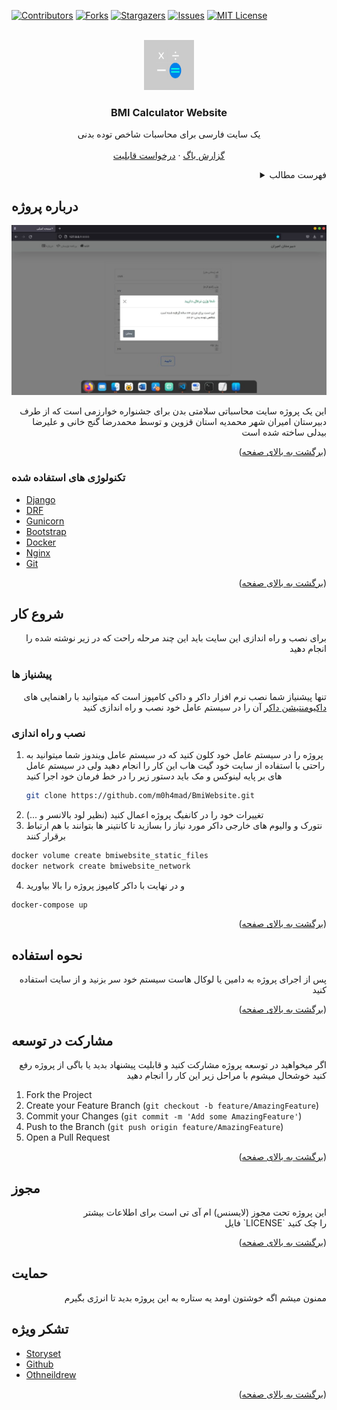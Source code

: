 <div id="top"></div>

<!--  -->

<!-- PROJECT SHIELDS -->
<!--
*** I'm using markdown "reference style" links for readability.
*** Reference links are enclosed in brackets [ ] instead of parentheses ( ).
*** See the bottom of this document for the declaration of the reference variables
*** for contributors-url, forks-url, etc. This is an optional, concise syntax you may use.
*** https://www.markdownguide.org/basic-syntax/#reference-style-links
-->
[![Contributors][contributors-shield]][contributors-url]
[![Forks][forks-shield]][forks-url]
[![Stargazers][stars-shield]][stars-url]
[![Issues][issues-shield]][issues-url]
[![MIT License][license-shield]][license-url]



<!-- PROJECT LOGO -->
<br />
<div align="center">
  <a href="https://github.com/m0h4mad/BmiWebsite">
    <img src="static/images/icon.png" alt="Logo" width="80" height="80">
  </a>

  <h3 align="center">BMI Calculator Website</h3>

  <p align="center">
    یک سایت فارسی برای محاسبات شاخص توده بدنی
    <br />
    <br />
    <a href="https://github.com/othneildrew/Best-README-Template/issues">گزارش باگ</a>
    ·
    <a href="https://github.com/othneildrew/Best-README-Template/issues">درخواست قابلیت</a>
  </p>
</div>



<!-- TABLE OF CONTENTS -->
<details align="right">
  <summary>فهرست مطالب</summary>
  <ol>
    <li>
      <a href="#درباره-پروژه">درباره پروژه</a>
      <ul>
        <li><a href="#تکنولوژی-های-استفاده-شده">تکنولوژی های استفاده شده</a></li>
      </ul>
    </li>
    <li>
      <a href="#شروع-کار">شروع کار</a>
      <ul>
        <li><a href="#پیشنیاز-ها">پیشنیاز ها</a></li>
        <li><a href="#نصب-و-راه-اندازی">نصب و راه اندازی</a></li>
      </ul>
    </li>
    <li><a href="#نحوه-استفاده">نحوه استفاده</a></li>
    <li><a href="#مشارکت-در-توسعه">مشارکت در توسعه</a></li>
    <li><a href="#مجوز">مجوز</a></li>
    <li><a href="#حمایت">حمایت</a></li>
    <li><a href="#تشکر-ویژه">تشکر ویژه</a></li>
  </ol>
</details>



<!-- ABOUT THE PROJECT -->
## درباره پروژه

<img src="static/images/demo.jpg" alt="Project Screenshot"><br>

<p align="right">
این یک پروژه سایت محاسباتی سلامتی بدن برای جشنواره خوارزمی است که از طرف دبیرستان امیران شهر محمدیه استان قزوین و توسط محمدرضا گنج خانی و علیرضا بیدلی ساخته شده است
</p>
<p align="right">(<a href="#top">برگشت به بالای صفحه</a>)</p>



### تکنولوژی های استفاده شده

* [Django](https://docs.djangoproject.com/)
* [DRF](https://docs.django-rest-framework.org/)
* [Gunicorn](https://gunicorn.org/)
* [Bootstrap](https://getbootstrap.com/)
* [Docker](https://docker.com/)
* [Nginx](https://nginx.com)
* [Git](https://git-scm.comd)

<p align="right">(<a href="#top">برگشت به بالای صفحه</a>)</p>



<!-- GETTING STARTED -->
## شروع کار

<p align="right">
برای نصب و راه اندازی این سایت باید این چند مرحله راحت که در زیر نوشته شده را انجام دهید
</p>

### پیشنیاز ها

<p align="right">
تنها پیشنیاز شما نصب نرم افزار داکر و داکی کامپوز است که میتوانید با راهنمایی های <a href="https://docs.docker.com">داکیومنتیشن داکر</a> آن را در سیستم عامل خود نصب و راه اندازی کنید
</p>

### نصب و راه اندازی

1. پروژه را در سیستم عامل خود کلون کنید که در سیستم عامل ویندوز شما میتوانید به راحتی با استفاده از سایت خود گیت هاب این کار را انجام دهید ولی در سیستم عامل های بر پایه لینوکس و مک باید دستور زیر را در خط فرمان خود اجرا کنید
   ```sh
   git clone https://github.com/m0h4mad/BmiWebsite.git
   ```
2. تغییرات خود را در کانفیگ پروژه اعمال کنید (نظیر لود بالانسر و ...)
3. نتورک و والیوم های خارجی داکر مورد نیاز را بسازید تا کانتینر ها بتوانند با هم ارتباط برقرار کنند
  ```sh
  docker volume create bmiwebsite_static_files
  docker network create bmiwebsite_network
  ```
4. و در نهایت با داکر کامپوز پروژه را بالا بیاورید
  ```sh
  docker-compose up
  ```

<p align="right">(<a href="#top">برگشت به بالای صفحه</a>)</p>



<!-- USAGE EXAMPLES -->
## نحوه استفاده

<p align="right">
پس از اجرای پروژه به دامین یا لوکال هاست سیستم خود سر بزنید و از سایت استفاده کنید
</p>

<p align="right">(<a href="#top">برگشت به بالای صفحه</a>)</p>



<!-- CONTRIBUTING -->
## مشارکت در توسعه

<p align="right">
اگر میخواهید در توسعه پروژه مشارکت کنید و قابلیت پیشنهاد بدید یا باگی از پروژه رفع کنید خوشحال میشوم با مراحل زیر این کار را انجام دهید
</p>

1. Fork the Project
2. Create your Feature Branch (`git checkout -b feature/AmazingFeature`)
3. Commit your Changes (`git commit -m 'Add some AmazingFeature'`)
4. Push to the Branch (`git push origin feature/AmazingFeature`)
5. Open a Pull Request

<p align="right">(<a href="#top">برگشت به بالای صفحه</a>)</p>



<!-- LICENSE -->
## مجوز
<p align="right">
این پروژه تحت مجوز (لایسنس) ام آی تی است
برای اطلاعات بیشتر<br>
فایل `LICENSE` را چک کنید
</p>
<p align="right">(<a href="#top">برگشت به بالای صفحه</a>)</p>



<!-- SUPPORT -->
## حمایت

<p align="right">
ممنون میشم اگه خوشتون اومد یه ستاره به این پروژه بدید تا انرژی بگیرم
</p>


<!-- ACKNOWLEDGMENTS -->
## تشکر ویژه

* [Storyset](https://storyset.com)
* [Github](https://github.com)
* [Othneildrew](https://github.com/othneildrew/Best-README-Template)

<p align="right">(<a href="#top">برگشت به بالای صفحه</a>)</p>



<!-- MARKDOWN LINKS & IMAGES -->
<!-- https://www.markdownguide.org/basic-syntax/#reference-style-links -->
[contributors-shield]: https://img.shields.io/github/contributors/m0h4mad/BmiWebsite.svg?style=for-the-badge
[contributors-url]: https://github.com/m0h4mad/BmiWebsite/graphs/contributors
[forks-shield]: https://img.shields.io/github/forks/m0h4mad/BmiWebsite.svg?style=for-the-badge
[forks-url]: https://github.com/m0h4mad/BmiWebsite/network/members
[stars-shield]: https://img.shields.io/github/stars/m0h4mad/BmiWebsite.svg?style=for-the-badge
[stars-url]: https://github.com/m0h4mad/BmiWebsite/stargazers
[issues-shield]: https://img.shields.io/github/issues/m0h4mad/BmiWebsite.svg?style=for-the-badge
[issues-url]: https://github.com/m0h4mad/BmiWebsite/issues
[license-shield]: https://img.shields.io/github/license/m0h4mad/BmiWebsite.svg?style=for-the-badge
[license-url]: https://github.com/m0h4mad/BmiWebsite/blob/master/LICENSE

